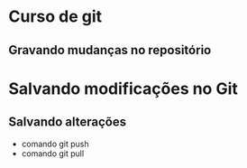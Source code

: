 # Curso de git

## Gravando mudanças no repositório

# Salvando modificações no Git


## Salvando alterações
* comando git push
* comando git pull
